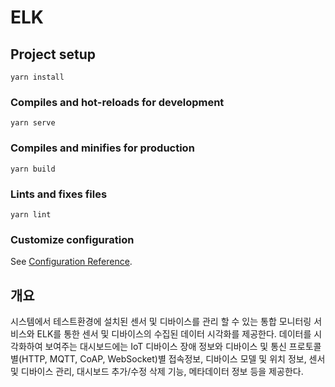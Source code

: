 # ELK

## Project setup
```
yarn install
```

### Compiles and hot-reloads for development
```
yarn serve
```

### Compiles and minifies for production
```
yarn build
```

### Lints and fixes files
```
yarn lint
```

### Customize configuration
See [Configuration Reference](https://cli.vuejs.org/config/).

## 개요
시스템에서 테스트환경에 설치된 센서 및 디바이스를 관리 할 수 있는 통합 모니터링 서비스와 ELK를 통한 센서 및 디바이스의 수집된 데이터 시각화를 제공한다. 
데이터를 시각화하여 보여주는 대시보드에는 IoT 디바이스 장애 정보와 디바이스 및 통신 프로토콜별(HTTP, MQTT, CoAP, WebSocket)별 접속정보, 디바이스 모델 및 위치 정보, 센서 및 디바이스 관리, 대시보드 추가/수정 삭제 기능, 메타데이터 정보 등을 제공한다.
